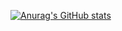 [![Anurag's GitHub stats](https://github-readme-stats.vercel.app/api?username=tsyhahaha&count_private=true&show_icons=true&theme=vue-dark&repo=Giws)](https://github.com/anuraghazra/github-readme-stats)
<!--
**tsyhahaha/tsyhahaha** is a ✨ _special_ ✨ repository because its `README.md` (this file) appears on your GitHub profile.

Here are some ideas to get you started:

- 🔭 I’m currently working on ...
- 🌱 I’m currently learning ...
- 👯 I’m looking to collaborate on ...
- 🤔 I’m looking for help with ...
- 💬 Ask me about ...
- 📫 How to reach me: ...
- 😄 Pronouns: ...
- ⚡ Fun fact: ...
-->
